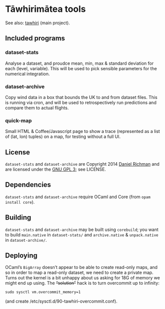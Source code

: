 # T&#257;whirim&#257;tea tools

See also: [tawhiri](https://github.com/cuspaceflight/tawhiri) (main project).

## Included programs

### dataset-stats

Analyse a dataset, and proudce mean, min, max & standard deviation for each
(level, variable). This will be used to pick sensible parameters for the
numerical integration.

### dataset-archive

Copy wind data in a box that bounds the UK to and from dataset files. This is
running via cron, and will be used to retrospectively run predictions and
compare them to actual flights.

### quick-map

Small HTML & Coffee/Javascript page to show a trace (represented as a list of
(lat, lon) tuples) on a map, for testing without a full UI.

## License

`dataset-stats` and `dataset-archive` are Copyright 2014
[Daniel Richman](http://www.danielrichman.co.uk/) and are licensed under the
[GNU GPL 3](http://gplv3.fsf.org/); see LICENSE.

## Dependencies

`dataset-stats` and `dataset-archive` require OCaml and Core
(from `opam install core`).

## Building

`dataset-stats` and `dataset-archive` may be built using `corebuild`; you
want to build `main.native` in `dataset-stats/` and `archive.native` &
`unpack.native` in `dataset-archive/`.

## Deploying

OCaml’s `BigArray` doesn’t appear to be able to create read-only maps, and
so in order to map a read-only dataset, we need to create a private map.
Turns out the kernel is a bit unhappy about us asking for 18G of memory we
might end up using. The ~~“solution”~~ hack is to turn overcommit up to
infinity:

`sudo sysctl vm.overcommit_memory=1`

(and create /etc/sysctl.d/90-tawhiri-overcommit.conf).
